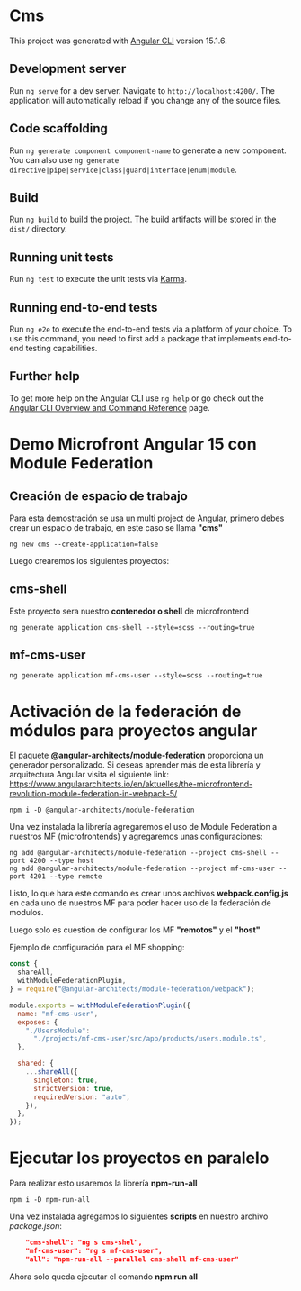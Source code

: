 # Cms

This project was generated with [Angular CLI](https://github.com/angular/angular-cli) version 15.1.6.

## Development server

Run `ng serve` for a dev server. Navigate to `http://localhost:4200/`. The application will automatically reload if you change any of the source files.

## Code scaffolding

Run `ng generate component component-name` to generate a new component. You can also use `ng generate directive|pipe|service|class|guard|interface|enum|module`.

## Build

Run `ng build` to build the project. The build artifacts will be stored in the `dist/` directory.

## Running unit tests

Run `ng test` to execute the unit tests via [Karma](https://karma-runner.github.io).

## Running end-to-end tests

Run `ng e2e` to execute the end-to-end tests via a platform of your choice. To use this command, you need to first add a package that implements end-to-end testing capabilities.

## Further help

To get more help on the Angular CLI use `ng help` or go check out the [Angular CLI Overview and Command Reference](https://angular.io/cli) page.


# Demo Microfront Angular 15 con Module Federation

## Creación de espacio de trabajo

Para esta demostración se usa un multi project de Angular, primero debes crear un espacio de trabajo, en este caso se llama **"cms"**

```console
ng new cms --create-application=false
```

Luego crearemos los siguientes proyectos:

## cms-shell

Este proyecto sera nuestro **contenedor o shell** de microfrontend

```console
ng generate application cms-shell --style=scss --routing=true
```

## mf-cms-user

```console
ng generate application mf-cms-user --style=scss --routing=true
```

# Activación de la federación de módulos para proyectos angular

El paquete **@angular-architects/module-federation** proporciona un generador personalizado. Si deseas aprender más de esta librería y arquitectura Angular visita el siguiente link:
https://www.angulararchitects.io/en/aktuelles/the-microfrontend-revolution-module-federation-in-webpack-5/

```console
npm i -D @angular-architects/module-federation
```

Una vez instalada la librería agregaremos el uso de Module Federation a nuestros MF (microfrontends) y agregaremos unas configuraciones:

```console
ng add @angular-architects/module-federation --project cms-shell --port 4200 --type host
ng add @angular-architects/module-federation --project mf-cms-user --port 4201 --type remote
```

Listo, lo que hara este comando es crear unos archivos **webpack.config.js** en cada uno de nuestros MF para poder hacer uso de la federación de modulos.

Luego solo es cuestion de configurar los MF **"remotos"** y el **"host"**

Ejemplo de configuración para el MF shopping:

```javascript
const {
  shareAll,
  withModuleFederationPlugin,
} = require("@angular-architects/module-federation/webpack");

module.exports = withModuleFederationPlugin({
  name: "mf-cms-user",
  exposes: {
    "./UsersModule":
      "./projects/mf-cms-user/src/app/products/users.module.ts",
  },

  shared: {
    ...shareAll({
      singleton: true,
      strictVersion: true,
      requiredVersion: "auto",
    }),
  },
});
```

# Ejecutar los proyectos en paralelo

Para realizar esto usaremos la librería **npm-run-all**

```console
npm i -D npm-run-all
```

Una vez instalada agregamos lo siguientes **scripts** en nuestro archivo _package.json_:

```json
    "cms-shell": "ng s cms-shel",
    "mf-cms-user": "ng s mf-cms-user",
    "all": "npm-run-all --parallel cms-shell mf-cms-user"
```

Ahora solo queda ejecutar el comando **npm run all**